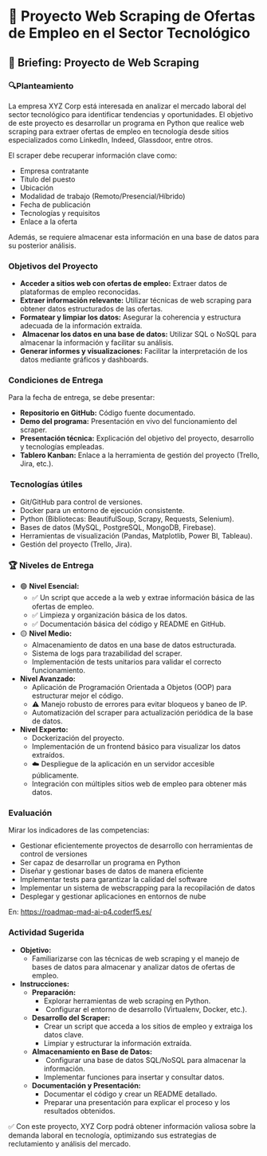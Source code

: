 # 🚀 Proyecto Web Scraping de Ofertas de Empleo en el Sector Tecnológico

##  📜 Briefing: Proyecto de Web Scraping

###  🔍Planteamiento

La empresa XYZ Corp está interesada en analizar el mercado laboral del sector tecnológico para identificar tendencias y oportunidades. El objetivo de este proyecto es desarrollar un programa en Python que realice web scraping para extraer ofertas de empleo en tecnología desde sitios especializados como LinkedIn, Indeed, Glassdoor, entre otros.

El scraper debe recuperar información clave como:

* Empresa contratante
* Título del puesto
* Ubicación
* Modalidad de trabajo (Remoto/Presencial/Híbrido)
* Fecha de publicación
* Tecnologías y requisitos
* Enlace a la oferta

Además, se requiere almacenar esta información en una base de datos para su posterior análisis.

###  Objetivos del Proyecto

* **Acceder a sitios web con ofertas de empleo:** Extraer datos de plataformas de empleo reconocidas.
* **Extraer información relevante:** Utilizar técnicas de web scraping para obtener datos estructurados de las ofertas.
* **Formatear y limpiar los datos:** Asegurar la coherencia y estructura adecuada de la información extraída.
* ️ **Almacenar los datos en una base de datos:** Utilizar SQL o NoSQL para almacenar la información y facilitar su análisis.
* **Generar informes y visualizaciones:** Facilitar la interpretación de los datos mediante gráficos y dashboards.

###  Condiciones de Entrega

Para la fecha de entrega, se debe presentar:

* **Repositorio en GitHub:** Código fuente documentado.
* **Demo del programa:** Presentación en vivo del funcionamiento del scraper.
* **Presentación técnica:** Explicación del objetivo del proyecto, desarrollo y tecnologías empleadas.
* **Tablero Kanban:** Enlace a la herramienta de gestión del proyecto (Trello, Jira, etc.).

### ️ Tecnologías útiles

* Git/GitHub para control de versiones.
* Docker para un entorno de ejecución consistente.
* Python (Bibliotecas: BeautifulSoup, Scrapy, Requests, Selenium).
* ️Bases de datos (MySQL, PostgreSQL, MongoDB, Firebase).
* Herramientas de visualización (Pandas, Matplotlib, Power BI, Tableau).
* Gestión del proyecto (Trello, Jira).

###  🏆 Niveles de Entrega

* 🟢 **Nivel Esencial:**
    * ✅ Un script que accede a la web y extrae información básica de las ofertas de empleo.
    * ✅ Limpieza y organización básica de los datos.
    * ✅ Documentación básica del código y README en GitHub.
* 🟡 **Nivel Medio:**
    * Almacenamiento de datos en una base de datos estructurada.
    * Sistema de logs para trazabilidad del scraper.
    * Implementación de tests unitarios para validar el correcto funcionamiento.
* **Nivel Avanzado:**
    * Aplicación de Programación Orientada a Objetos (OOP) para estructurar mejor el código.
    * ⚠️ Manejo robusto de errores para evitar bloqueos y baneo de IP.
    * Automatización del scraper para actualización periódica de la base de datos.
* **Nivel Experto:**
    * Dockerización del proyecto.
    * Implementación de un frontend básico para visualizar los datos extraídos.
    * ☁️ Despliegue de la aplicación en un servidor accesible públicamente.
    * Integración con múltiples sitios web de empleo para obtener más datos.

### Evaluación

Mirar los indicadores de las competencias:

* Gestionar eficientemente proyectos de desarrollo con herramientas de control de versiones
* Ser capaz de desarrollar un programa en Python
* Diseñar y gestionar bases de datos de manera eficiente
* Implementar tests para garantizar la calidad del software
* Implementar un sistema de webscrapping para la recopilación de datos
* Desplegar y gestionar aplicaciones en entornos de nube

En: https://roadmap-mad-ai-p4.coderf5.es/

###  Actividad Sugerida

* **Objetivo:**
    * Familiarizarse con las técnicas de web scraping y el manejo de bases de datos para almacenar y analizar datos de ofertas de empleo.
* **Instrucciones:**
    * **Preparación:**
        * Explorar herramientas de web scraping en Python.
        * ️ Configurar el entorno de desarrollo (Virtualenv, Docker, etc.).
    * **Desarrollo del Scraper:**
        * Crear un script que acceda a los sitios de empleo y extraiga los datos clave.
        * Limpiar y estructurar la información extraída.
    * **Almacenamiento en Base de Datos:**
        * ️ Configurar una base de datos SQL/NoSQL para almacenar la información.
        * Implementar funciones para insertar y consultar datos.
    * **Documentación y Presentación:**
        * Documentar el código y crear un README detallado.
        * Preparar una presentación para explicar el proceso y los resultados obtenidos.

✅ Con este proyecto, XYZ Corp podrá obtener información valiosa sobre la demanda laboral en tecnología, optimizando sus estrategias de reclutamiento y análisis del mercado.
